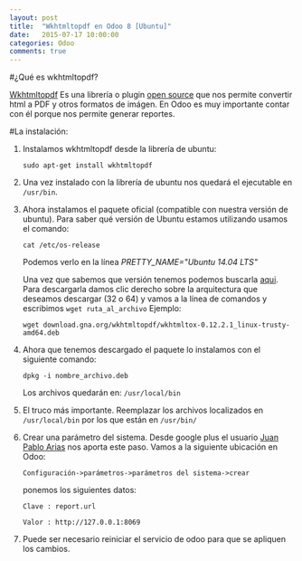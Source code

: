 ```yaml
---
layout: post
title:  "Wkhtmltopdf en Odoo 8 [Ubuntu]"
date:   2015-07-17 10:00:00
categories: Odoo
comments: true
---
```

#¿Qué es wkhtmltopdf?

[Wkhtmltopdf][wkthtmltopdf] Es una librería o plugin [open source][opensource] que nos permite convertir html
 a PDF y otros formatos de imágen. En Odoo es muy importante contar con él porque nos permite generar reportes.

#La instalación:

  1. Instalamos wkhtmltopdf desde la librería de ubuntu:

     `sudo apt-get install wkhtmltopdf`

  2. Una vez instalado con la librería de ubuntu nos quedará el ejecutable en `/usr/bin`.

  3. Ahora instalamos el paquete oficial (compatible con nuestra versión de ubuntu). Para saber qué versión de Ubuntu estamos utilizando
     usamos el comando:

     `cat /etc/os-release`

     Podemos verlo en la línea *PRETTY_NAME="Ubuntu 14.04 LTS"*

     Una vez que sabemos que versión tenemos podemos buscarla [aqui][descargas]. Para descargarla damos clic derecho sobre la arquitectura
     que deseamos descargar (32 o 64) y vamos a la línea de comandos y escribimos `wget ruta_al_archivo` Ejemplo:

     `wget download.gna.org/wkhtmltopdf/wkhtmltox-0.12.2.1_linux-trusty-amd64.deb`

  4. Ahora que tenemos descargado el paquete lo instalamos con el siguiente comando:

      `dpkg -i nombre_archivo.deb`

     Los archivos quedarán en: `/usr/local/bin`

  5. El truco más importante. Reemplazar los archivos localizados en `/usr/local/bin` por los que están en
    `/usr/bin/`

  6. Crear una parámetro del sistema. Desde google plus el usuario [Juan Pablo Arias][juanpabloarias-plus] nos aporta
  este paso. Vamos a la siguiente ubicación en Odoo:

      `Configuración->parámetros->parámetros del sistema->crear`

      ponemos los siguientes datos:

        `Clave : report.url`

        `Valor : http://127.0.0.1:8069`

  7. Puede ser necesario reiniciar el servicio de odoo para que se apliquen los cambios.


[opensource]:     https://es.wikipedia.org/wiki/C%C3%B3digo_abierto
[wkthtmltopdf]:   http://wkhtmltopdf.org/
[descargas]:      http://wkhtmltopdf.org/downloads.html
[juanpabloarias-plus]:      https://plus.google.com/106433501765951492366/

